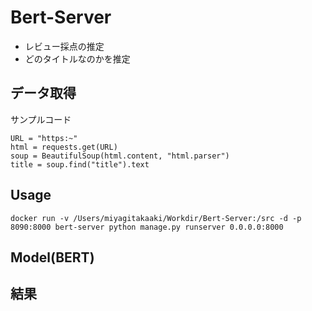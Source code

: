 # Bert-Server
+ レビュー採点の推定
+ どのタイトルなのかを推定
## データ取得

サンプルコード
```
URL = "https:~"
html = requests.get(URL) 
soup = BeautifulSoup(html.content, "html.parser")  
title = soup.find("title").text
```

## Usage
```
docker run -v /Users/miyagitakaaki/Workdir/Bert-Server:/src -d -p 8090:8000 bert-server python manage.py runserver 0.0.0.0:8000
```

## Model(BERT)


## 結果